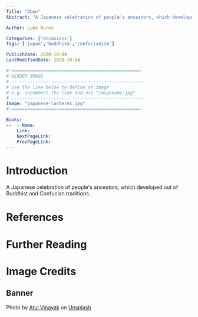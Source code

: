 ```yaml
---
Title: "Obon"
Abstract: "A Japanese celebration of people's ancestors, which developed out of Buddhist and Confucian traditions."

Author: Luke Burns

Categories: ['Occasions']
Tags: ['japan','buddhism','confucianism']

PublishDate: 2020-10-04
LastModifiedDate: 2020-10-04

#:=================================================
# HEADER IMAGE
# --------------------------------------------------
# Use the line below to define an image
# e.g. uncomment the line and use "imagename.jpg"
# --------------------------------------------------
Image: "japanese-lanterns.jpg"
#:=================================================

Books:
--  - Name: 
    Link: 
    NextPageLink:
    PrevPageLink:
---
```

# Introduction
A Japanese celebration of people's ancestors, which developed out of Buddhist and Confucian traditions.

# References

# Further Reading

# Image Credits
## Banner
Photo by <a href="https://unsplash.com/@atulvi?utm_source=unsplash&amp;utm_medium=referral&amp;utm_content=creditCopyText">Atul Vinayak</a> on <a href="https://unsplash.com/s/photos/obon?utm_source=unsplash&amp;utm_medium=referral&amp;utm_content=creditCopyText">Unsplash</a>